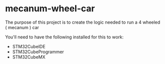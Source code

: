 # mecanum-wheel-car

The purpose of this project is to create the logic needed to run a 4 wheeled ( mecanum ) car

You'll need to have the following installed for this to work:

- STM32CubeIDE
- STM32CubeProgrammer
- STM32CubeMX
